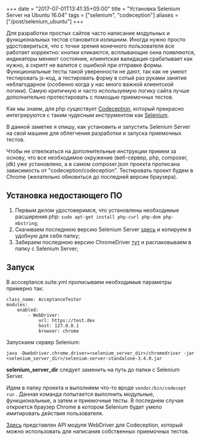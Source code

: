 +++
date = "2017-07-01T13:41:35+05:00"
title = "Установка Selenium Server на Ubuntu 16.04"
tags = ["selenium", "codeception"]
aliases = ["/post/selenium_ubuntu"]
+++

Для разработки простых сайтов часто написание модульных и функциональных тестов становится излишним. Иногда нужно просто удостовериться, что с точки зрения конечного пользователя все работает корректно: кнопки кликаются, всплывающие окна появляются, индикаторы меняют состояние, клиентская валидация срабатывает как нужно, а скрипт не валится с ошибкой при отправке формы. Функциональные тесты такой уверенности не дают, так как не умеют тестировать js-код, а тестировать форму в сотый раз руками занятие неблагодарное (особенно когда у нас много важной клиентской логики). Самую критичную и часто используемую логику сайта лучше дополнительно протестировать с помощью приемочных тестов.

Как мы знаем, для php существует [Codeception](http://codeception.com), который прекрасно интегрируются с таким чудесным инструментом как [Selenium](http://www.seleniumhq.org/).

В данной заметке я опишу, как установить и запустить Selenium Server на свой машине для облегчения разработки и запуска приемочных тестов.

Чтобы не отвелкаться на дополнительные инструкции примем за основу, что все необходимое окружение (веб-сервер, php, composer, jdk) уже установлено, а в самом composer.json проекта прописана зависимость от "codeception/codeception". Тестировать проект будем в Chrome (желательно обновиться до последней версии браузера).

Установка недостающего ПО
-------------------------

1. Первым делом удостоверимся, что установлены необходимые расширения php: `sudo apt-get install php-curl php-dom php-mbstring`;
2. Скачиваем последнюю версию Selenium Server [здесь](http://www.seleniumhq.org/download/) и копируем в удобную для себя папку;
3. Забираем последнюю версию ChromeDriver [тут](https://sites.google.com/a/chromium.org/chromedriver/downloads) и распаковываем в папку с Selenium Server;

Запуск
-------------------------

В accceptance.suite.yml прописываем необходимые параметры примерно так:

```
class_name: AcceptanceTester
modules:
    enabled:
        - WebDriver:
            url: https://test.dev
            host: 127.0.0.1
            browser: chrome
```
Запускаем сервер Selenium:
```
java -Dwebdriver.chrome.driver=<selenium_server_dir>/chromedriver -jar <selenium_server_dir>/selenium-server-standalone-3.4.0.jar
```

 **selenium_server_dir** следует заменить на путь до папки с Selenium Server.

Идем в папку проекта и выполняем что-то вроде `vendor/bin/codecept run` . Данная команда попытается выполнить модульные, функциональные, а затем и приемочные тесты. В последнем случае откроется браузер Chrome в котором Selenium будет умело имитировать действия пользователя.

[Здесь](http://codeception.com/docs/modules/WebDriver) представлен API модуля WebDriver для Codeception, который можно использовать для написания собственных приемочных тестов.



